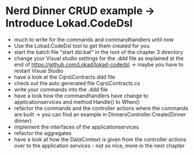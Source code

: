 Nerd Dinner CRUD example -> Introduce Lokad.CodeDsl
===========

* much to write for the commands and commandhandlers until now
* Use the Lokad.CodeDsl tool to get them created for you
* start the batch file "start dsl.bat" in the root of the chapter 3 directory
* change your Visual studio settings for the .ddd file as explained at the end of https://github.com/Lokad/lokad-codedsl 
	-> maybe you have to restart Visual Studio
* have a look at the Cqrs\Contracts.ddd file
* check out the auto generated file Cqrs\Contracts.cs
* write your commands into the .ddd file
* have a look how the commandhandlers have change to applicationservices and method Handle() to When()
* refactor the commands and the controller actions where the commands are built
	-> you can find an example in DinnersController.Create(Dinner dinner)
* implement the interfaces of the applicationservices
* refactor the aggregates
* have a look at how the DataContext is given from the controller actions over to the application services - not so nice, more in the next chapter